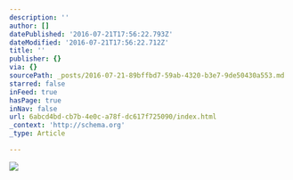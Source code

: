 ```yaml
---
description: ''
author: []
datePublished: '2016-07-21T17:56:22.793Z'
dateModified: '2016-07-21T17:56:22.712Z'
title: ''
publisher: {}
via: {}
sourcePath: _posts/2016-07-21-89bffbd7-59ab-4320-b3e7-9de50430a553.md
starred: false
inFeed: true
hasPage: true
inNav: false
url: 6abcd4bd-cb7b-4e0c-a78f-dc617f725090/index.html
_context: 'http://schema.org'
_type: Article

---
```

![](https://the-grid-user-content.s3-us-west-2.amazonaws.com/3d5f1e45-2f73-491b-b058-895743ab3475.jpg)